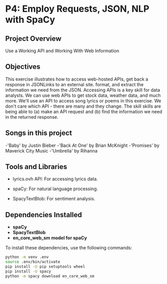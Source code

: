 # P4: Employ Requests, JSON, NLP with SpaCy

## Project Overview

Use a Working API and Working With Web Information

## Objectives

This exercise illustrates how to access web-hosted APIs, get back a response in JSONLinks to an external site. format, and extract the information we need from the JSON. Accessing APIs is a key skill for data analysts. We can use web APIs to get stock data, weather data, and much more. We'll use an API to access song lyrics or poems in this exercise. We don't care which API - there are many and they change. The skill skills are being able to (a) make an API request and (b) find the information we need in the returned response. 

## Songs in this project

-'Baby' by Justin Bieber
-'Back At One' by Brian McKnight 
-'Promises' by Maverick City Music 
-'Umbrella' by Rihanna


## Tools and Libraries

- lyrics.ovh API: For accessing lyrics data.

- spaCy: For natural language processing.

- SpacyTextBlob: For sentiment analysis.

## Dependencies Installed

- **spaCy**
- **SpacyTextBlob**
- **en_core_web_sm model for spaCy**

To install these dependencies, use the following commands:

```bash
python -m venv .env
source .env/bin/activate
pip install -U pip setuptools wheel
pip install -U spacy
python -m spacy download en_core_web_sm
